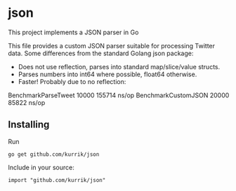 json
====
This project implements a JSON parser in Go

This file provides a custom JSON parser suitable for processing Twitter data.
Some differences from the standard Golang json package:
  * Does not use reflection, parses into standard map/slice/value structs.
  * Parses numbers into int64 where possible, float64 otherwise.
  * Faster!  Probably due to no reflection:

  BenchmarkParseTweet	   10000	    155714 ns/op
  BenchmarkCustomJSON	   20000	     85822 ns/op

Installing
----------
Run

    go get github.com/kurrik/json

Include in your source:

    import "github.com/kurrik/json"
